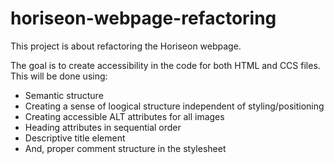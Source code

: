 # horiseon-webpage-refactoring

This project is about refactoring the Horiseon webpage.

The goal is to create accessibility in the code for both HTML and CCS files. This will be done using:
 - Semantic structure
 - Creating a sense of loogical structure independent of styling/positioning
 - Creating accessible ALT attributes for all images
 - Heading attributes in sequential order
 - Descriptive title element
 - And, proper comment structure in the stylesheet
